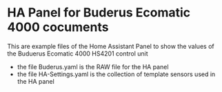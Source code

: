 # HA Panel for Buderus Ecomatic 4000 cocuments

This are example files of the Home Assistant Panel to show the values of the Buduerus Ecomatic 4000 HS4201 control unit

- the file Buderus.yaml is the RAW file for the HA panel
- the file HA-Settings.yaml is the collection of template sensors used in the HA panel


